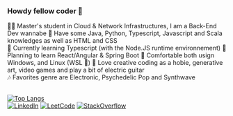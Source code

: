 ### Howdy fellow coder 🤠

👨‍🎓 Master's student in Cloud & Network Infrastructures, I am a Back-End Dev wannabe
💾 Have some Java, Python, Typescript, Javascript and Scala knowledges as well as HTML and CSS  
🧠 Currently learning Typescript (with the Node.JS runtime environnement) 
🔎 Planning to learn React/Angular & Spring Boot
🐧 Comfortable both usign Windows, and Linux (WSL 🤍)
🎸 Love creative coding as a hobie, generative art, video games and play a bit of electric guitar  
🎶 Favorites genre are Electronic, Psychedelic Pop and Synthwave<br/><br/>

[![Top Langs](https://github-readme-stats.vercel.app/api/top-langs/?username=Pwirby&layout=compact)](https://github.com/anuraghazra/github-readme-stats)<br/>
[![LinkedIn](https://img.shields.io/badge/LinkedIn-0077B5?style=flat&logo=linkedin&logoColor=white)](https://www.linkedin.com/in/clyde-jannel-b98a12167/)
[![LeetCode](https://img.shields.io/badge/-LeetCode-FFA116?style=flat&logo=LeetCode&logoColor=black)](https://leetcode.com/pwirby/)
[![StackOverflow](https://img.shields.io/badge/Stack_Overflow-FE7A16?style=flat&logo=stack-overflow&logoColor=white)](https://stackoverflow.com/users/21034757/clyde)
